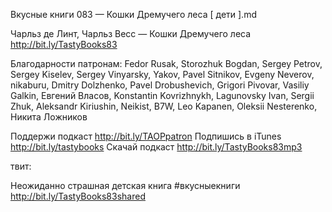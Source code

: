Вкусные книги 083 — Кошки Дремучего леса [ дети ].md

Чарльз де Линт, Чарльз Весс — Кошки Дремучего леса http://bit.ly/TastyBooks83   
    
Благодарности патронам:
Fedor Rusak, Storozhuk Bogdan, Sergey Petrov, Sergey Kiselev, Sergey Vinyarsky, Yakov, Pavel Sitnikov, Evgeny Neverov, nikaburu, Dmitry Dolzhenko, Pavel Drobushevich, Grigori Pivovar, Vasiliy Galkin, Евгений Власов, Konstantin Kovrizhnykh, Lagunovsky Ivan, Sergii Zhuk, Aleksandr Kiriushin, Neikist, B7W, Leo Kapanen, Oleksii Nesterenko, Никита Ложников    

Поддержи подкаст http://bit.ly/TAOPpatron
Подпишись в iTunes http://bit.ly/tastybooks
Скачай подкаст http://bit.ly/TastyBooks83mp3
    
твит:

Неожиданно страшная детская книга #вкусныекниги http://bit.ly/TastyBooks83shared
